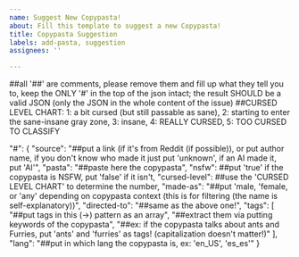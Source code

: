 ```yaml
---
name: Suggest New Copypasta!
about: Fill this template to suggest a new Copypasta!
title: Copypasta Suggestion
labels: add-pasta, suggestion
assignees: ''

---
```


##all '##' are comments, please remove them and fill up what they tell you to, keep the ONLY '#' in the top of the json intact; the result SHOULD be a valid JSON (only the JSON in the whole content of the issue)
##CURSED LEVEL CHART: 1: a bit cursed (but still passable as sane), 2: starting to enter the sane-insane gray zone, 3: insane, 4: REALLY CURSED, 5: TOO CURSED TO CLASSIFY

"#": {
	"source": "##put a link (if it's from Reddit (if possible)), or put author name, if you don't know who made it just put 'unknown', if an AI made it, put 'AI'",
	"pasta": "##paste here the copypasta",
	"nsfw": ##put 'true' if the copypasta is NSFW, put 'false' if it isn't,
	"cursed-level": ##use the 'CURSED LEVEL CHART' to determine the number,
	"made-as": "##put 'male, 'female, or 'any' depending on copypasta context (this is for filtering (the name is self-explanatory))",
	"directed-to": "##same as the above one!",
	"tags": [ "##put tags in this (->) pattern as an array", "##extract them via putting keywords of the copypasta", "##ex: if the copypasta talks about ants and Furries, put 'ants' and 'furries' as tags! (capitalization doesn't matter!)" ],
	"lang": "##put in which lang the copypasta is, ex: 'en_US', 'es_es'"
}

